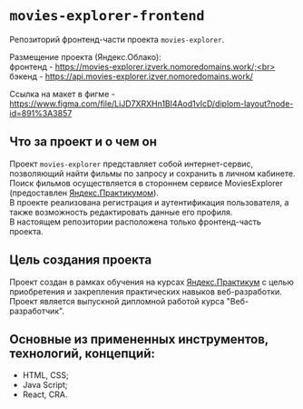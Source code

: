 # `movies-explorer-frontend`

Репозиторий фронтенд-части проекта `movies-explorer`.

Размещение проекта (Яндекс.Облако):<br> фронтенд -
https://movies-explorer.izverk.nomoredomains.work/;<br> бэкенд -
https://api.movies-explorer.izver.nomoredomains.work/

Ссылка на макет в фигме -
https://www.figma.com/file/LiJD7XRXHn1Bl4Aod1vIcD/diplom-layout?node-id=891%3A3857

## Что за проект и о чем он

Проект `movies-explorer` представляет собой интернет-сервис, позволяющий найти
фильмы по запросу и сохранить в личном кабинете.<br>Поиск фильмов осуществляется
в стороннем сервисе MoviesExplorer (предоставлен
[Яндекс.Практикумом](https://practicum.yandex.ru/)).<br>В проекте реализована
регистрация и аутентификация пользователя, а также возможность редактировать
данные его профиля.<br>В настоящем репозитории расположена только фронтенд-часть
проекта.

## Цель создания проекта

Проект создан в рамках обучения на курсах
[Яндекс.Практикум](https://practicum.yandex.ru/) с целью приобретения и
закрепления практических навыков веб-разработки. Проект является выпускной
дипломной работой курса "Веб-разработчик".

## Основные из примененных инструментов, технологий, концепций:

- HTML, CSS;
- Java Script;
- React, CRA.
